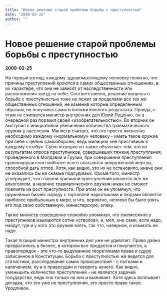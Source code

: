 ```yaml
---
title: "Новое решение старой проблемы борьбы с преступностью"
date: "2009-02-25"
author: ""
---
```


# Новое решение старой проблемы борьбы с преступностью

**2009-02-25** 

На первый взгляд, каждому здравомыслящему человеку понятно, что причины преступлений кроются в самих общественных отношениях, в их характере, что они не зависят от наследственности или  расположения звезд на небе. Соответственно, решение вопроса о борьбе с преступностью тоже не лежит за пределами все тех же общественных отношений, не изменив которые определенным образом, не получишь самого положительного результата. Правда, с этим не считается министр внутренних дел Юрий Луценко, он в очередной раз поразил своей «изобретательностью». Во вторник он выступил с инициативой увеличения количества травматического оружия у населения. Министр считает, что это просто жизненно необходимо каждому «нормальному» человеку - иметь такое оружие при себе с целью самообороны, ведь милицию «не приставишь к каждому столбу». Свою позицию он также объясняет тем, что по результатам опроса преступников, совершивших тяжкие преступления, проведенного в Молдавии и Грузии, при совершении преступления правонарушители наиболее всего опасаются вооруженной жертвы, способной дать отпор. Хотя, как видно, это их не остановило, иначе они не оказались бы на скамье подсудимых. Кроме того, министр утверждает, что главной причиной преступлений является все же алкоголизм, а наличие травматического оружия никак не сможет повлиять на рост преступности. При этом он не упомянул, что оружейный бизнес наряду с торговлей наркотиками и людьми является наиболее прибыльным в мире, и что, вероятно, неплохо бы было взять его под свою собственную, министерскую, опеку.

Также министр совершенно спокойно упомянул, что ежемесячно у преступников изымаются сотни «стволов», и, мол, они сами, если надо, найдут, где и у кого это оружие взять, так что, наверное, и изымать не надо.

Такая позиция министра внутренних дел уже не удивляет. Право давно превратилось в бизнес, в котором все продается и покупается, а правопорядок - это что-то выдуманное теоретиками права и сдуру записанное в Конституции. Борьба с преступностью же ведется для статистики, расследования самих происшествий - с пытками и калечением, ну а о правосудии и говорить нечего. Как видно, уменьшить количество преступлений - не является задачей государства, ведь оно только на них и выживает. Хотя здесь всплывает догадка, что это уже не преступления, это просто право такое. Уродливое.
